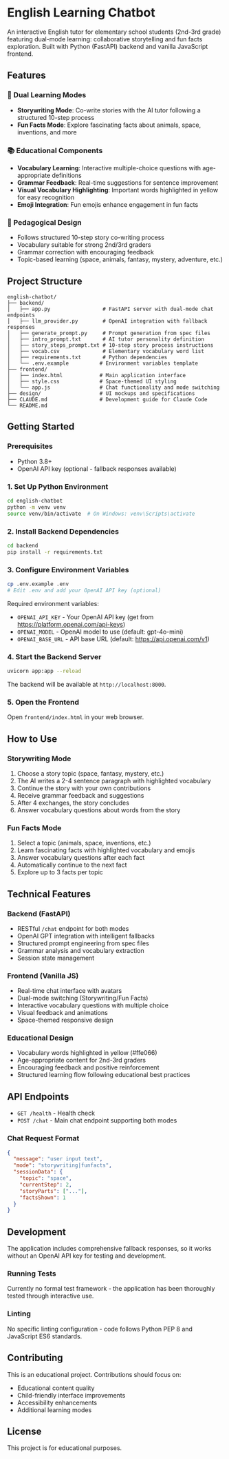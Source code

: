 # English Learning Chatbot

An interactive English tutor for elementary school students (2nd-3rd grade) featuring dual-mode learning: collaborative storytelling and fun facts exploration. Built with Python (FastAPI) backend and vanilla JavaScript frontend.

## Features

### 🚀 Dual Learning Modes
- **Storywriting Mode**: Co-write stories with the AI tutor following a structured 10-step process
- **Fun Facts Mode**: Explore fascinating facts about animals, space, inventions, and more

### 📚 Educational Components
- **Vocabulary Learning**: Interactive multiple-choice questions with age-appropriate definitions
- **Grammar Feedback**: Real-time suggestions for sentence improvement
- **Visual Vocabulary Highlighting**: Important words highlighted in yellow for easy recognition
- **Emoji Integration**: Fun emojis enhance engagement in fun facts

### 🎯 Pedagogical Design
- Follows structured 10-step story co-writing process
- Vocabulary suitable for strong 2nd/3rd graders
- Grammar correction with encouraging feedback
- Topic-based learning (space, animals, fantasy, mystery, adventure, etc.)

## Project Structure

```
english-chatbot/
├── backend/
│   ├── app.py                 # FastAPI server with dual-mode chat endpoints
│   ├── llm_provider.py        # OpenAI integration with fallback responses
│   ├── generate_prompt.py     # Prompt generation from spec files
│   ├── intro_prompt.txt       # AI tutor personality definition
│   ├── story_steps_prompt.txt # 10-step story process instructions
│   ├── vocab.csv              # Elementary vocabulary word list
│   ├── requirements.txt       # Python dependencies
│   └── .env.example          # Environment variables template
├── frontend/
│   ├── index.html            # Main application interface
│   ├── style.css             # Space-themed UI styling
│   └── app.js                # Chat functionality and mode switching
├── design/                   # UI mockups and specifications
├── CLAUDE.md                 # Development guide for Claude Code
└── README.md
```

## Getting Started

### Prerequisites
- Python 3.8+
- OpenAI API key (optional - fallback responses available)

### 1. Set Up Python Environment

```bash
cd english-chatbot
python -m venv venv
source venv/bin/activate  # On Windows: venv\Scripts\activate
```

### 2. Install Backend Dependencies

```bash
cd backend
pip install -r requirements.txt
```

### 3. Configure Environment Variables

```bash
cp .env.example .env
# Edit .env and add your OpenAI API key (optional)
```

Required environment variables:
- `OPENAI_API_KEY` - Your OpenAI API key (get from https://platform.openai.com/api-keys)
- `OPENAI_MODEL` - OpenAI model to use (default: gpt-4o-mini)
- `OPENAI_BASE_URL` - API base URL (default: https://api.openai.com/v1)

### 4. Start the Backend Server

```bash
uvicorn app:app --reload
```

The backend will be available at `http://localhost:8000`.

### 5. Open the Frontend

Open `frontend/index.html` in your web browser.

## How to Use

### Storywriting Mode
1. Choose a story topic (space, fantasy, mystery, etc.)
2. The AI writes a 2-4 sentence paragraph with highlighted vocabulary
3. Continue the story with your own contributions
4. Receive grammar feedback and suggestions
5. After 4 exchanges, the story concludes
6. Answer vocabulary questions about words from the story

### Fun Facts Mode
1. Select a topic (animals, space, inventions, etc.)
2. Learn fascinating facts with highlighted vocabulary and emojis
3. Answer vocabulary questions after each fact
4. Automatically continue to the next fact
5. Explore up to 3 facts per topic

## Technical Features

### Backend (FastAPI)
- RESTful `/chat` endpoint for both modes
- OpenAI GPT integration with intelligent fallbacks
- Structured prompt engineering from spec files
- Grammar analysis and vocabulary extraction
- Session state management

### Frontend (Vanilla JS)
- Real-time chat interface with avatars
- Dual-mode switching (Storywriting/Fun Facts)
- Interactive vocabulary questions with multiple choice
- Visual feedback and animations
- Space-themed responsive design

### Educational Design
- Vocabulary words highlighted in yellow (#ffe066)
- Age-appropriate content for 2nd-3rd graders
- Encouraging feedback and positive reinforcement
- Structured learning flow following educational best practices

## API Endpoints

- `GET /health` - Health check
- `POST /chat` - Main chat endpoint supporting both modes

### Chat Request Format
```json
{
  "message": "user input text",
  "mode": "storywriting|funfacts",
  "sessionData": {
    "topic": "space",
    "currentStep": 2,
    "storyParts": ["..."],
    "factsShown": 1
  }
}
```

## Development

The application includes comprehensive fallback responses, so it works without an OpenAI API key for testing and development.

### Running Tests
Currently no formal test framework - the application has been thoroughly tested through interactive use.

### Linting
No specific linting configuration - code follows Python PEP 8 and JavaScript ES6 standards.

## Contributing

This is an educational project. Contributions should focus on:
- Educational content quality
- Child-friendly interface improvements
- Accessibility enhancements
- Additional learning modes

## License

This project is for educational purposes.